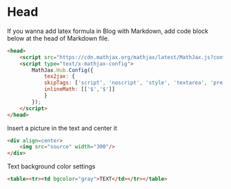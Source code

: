 # Head

If you wanna add latex formula in Blog with Markdown, add code block below at the head of Markdown file.

```html
<head>
    <script src="https://cdn.mathjax.org/mathjax/latest/MathJax.js?config=TeX-AMS-MML_HTMLorMML" type="text/javascript"></script>
    <script type="text/x-mathjax-config">
        MathJax.Hub.Config({
            tex2jax: {
            skipTags: ['script', 'noscript', 'style', 'textarea', 'pre'],
            inlineMath: [['$','$']]
            }
        });
    </script>
</head>
```

Insert a picture in the text and center it

```html
<div align=center>
    <img src="source" width="300"/>
</div>
```

Text background color settings

```html
<table><tr><td bgcolor="gray">TEXT</td></tr></table>
```
